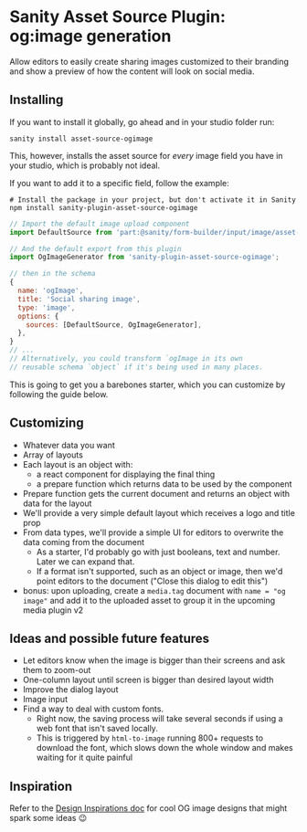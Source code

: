 # Sanity Asset Source Plugin: og:image generation

Allow editors to easily create sharing images customized to their branding and show a preview of how the content will look on social media.

## Installing

If you want to install it globally, go ahead and in your studio folder run:

`sanity install asset-source-ogimage`

This, however, installs the asset source for _every_ image field you have in your studio, which is probably not ideal.

If you want to add it to a specific field, follow the example:

```
# Install the package in your project, but don't activate it in Sanity
npm install sanity-plugin-asset-source-ogimage
```

```js
// Import the default image upload component
import DefaultSource from 'part:@sanity/form-builder/input/image/asset-source-default';

// And the default export from this plugin
import OgImageGenerator from 'sanity-plugin-asset-source-ogimage';

// then in the schema
{
  name: 'ogImage',
  title: 'Social sharing image',
  type: 'image',
  options: {
    sources: [DefaultSource, OgImageGenerator],
  },
}
// ...
// Alternatively, you could transform `ogImage in its own
// reusable schema `object` if it's being used in many places.
```

This is going to get you a barebones starter, which you can customize by following the guide below.

## Customizing

- Whatever data you want
- Array of layouts
- Each layout is an object with:
  - a react component for displaying the final thing
  - a prepare function which returns data to be used by the component
- Prepare function gets the current document and returns an object with data for the layout
- We'll provide a very simple default layout which receives a logo and title prop
- From data types, we'll provide a simple UI for editors to overwrite the data coming from the document
  - As a starter, I'd probably go with just booleans, text and number. Later we can expand that.
  - If a format isn't supported, such as an object or image, then we'd point editors to the document ("Close this dialog to edit this")
- bonus: upon uploading, create a `media.tag` document with `name = "og image"` and add it to the uploaded asset to group it in the upcoming media plugin v2

## Ideas and possible future features

- Let editors know when the image is bigger than their screens and ask them to zoom-out
- One-column layout until screen is bigger than desired layout width
- Improve the dialog layout
- Image input
- Find a way to deal with custom fonts.
  - Right now, the saving process will take several seconds if using a web font that isn't saved locally.
  - This is triggered by `html-to-image` running 800+ requests to download the font, which slows down the whole window and makes waiting for it quite painful

## Inspiration

Refer to the [Design Inspirations doc](https://github.com/kaordica/sanity-plugin-asset-source-ogimage/blob/master/DESIGN_INSPIRATION.md) for cool OG image designs that might spark some ideas 😉
